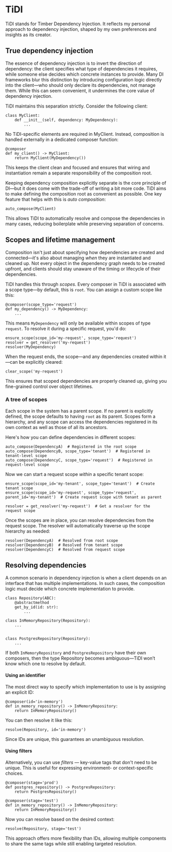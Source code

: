 # TiDI

TiDI stands for Timber Dependency Injection. It reflects my personal approach to dependency injection, shaped by my own preferences and insights as its creator.

## True dependency injection

The essence of dependency injection is to invert the direction of dependency: the client specifies what type of dependencies it requires, while someone else decides which concrete instances to provide. Many DI frameworks blur this distinction by introducing configuration logic directly into the client—who should only declare its dependencies, not manage them. While this can seem convenient, it undermines the core value of dependency injection.

TiDI maintains this separation strictly. Consider the following client:
```
class MyClient:
    def __init__(self, dependency: MyDependency):
        ... 
```
No TiDI-specific elements are required in MyClient. Instead, composition is handled externally in a dedicated composer function:
```
@composer
def my_client() -> MyClient:
    return MyClient(MyDependency())
```
This keeps the client clean and focused and ensures that wiring and instantiation remain a separate responsibility of the composition root.

Keeping dependency composition explicitly separate is the core principle of DI—but it does come with the trade-off of writing a bit more code. TiDI aims to make defining the composition root as convenient as possible. One key feature that helps with this is _auto composition_:
```
auto_compose(MyClient)
```
This allows TiDI to automatically resolve and compose the dependencies in many cases, reducing boilerplate while preserving separation of concerns.

## Scopes and lifetime management

Composition isn't just about specifying how dependencies are created and connected—it's also about managing _when_ they are instantiated and cleaned up. Not every object in the dependency graph needs to be created upfront, and clients should stay unaware of the timing or lifecycle of their dependencies.

TiDI handles this through _scopes_. Every composer in TiDI is associated with a scope type—by default, this is `root`. You can assign a custom scope like this:
```
@composer(scope_type='request')
def my_dependency() -> MyDependency:
    ...
```
This means `MyDependency` will only be available within scopes of type `request`. To resolve it during a specific request, you'd do:
```
ensure_scope(scope_id='my-request', scope_type='request')
resolver = get_resolver('my-request')
resolver(MyDependency)
```
When the request ends, the scope—and any dependencies created within it—can be explicitly cleared:
```
clear_scope('my-request')
```
This ensures that scoped dependencies are properly cleaned up, giving you fine-grained control over object lifetimes.

### A tree of scopes

Each scope in the system has a parent scope. If no parent is explicitly defined, the scope defaults to having `root` as its parent. Scopes form a hierarchy, and any scope can access the dependencies registered in its own context as well as those of all its ancestors.

Here's how you can define dependencies in different scopes:
```
auto_compose(DependencyA)  # Registered in the root scope
auto_compose(DependencyB, scope_type='tenant')  # Registered in tenant-level scope
auto_compose(DependencyC, scope_type='request')  # Registered in request-level scope
```

Now we can start a request scope _within_ a specific tenant scope:
```
ensure_scope(scope_id='my-tenant', scope_type='tenant')  # Create tenant scope
ensure_scope(scope_id='my-request', scope_type='request', parent_id='my-tenant')  # Create request scope with tenant as parent

resolver = get_resolver('my-request')  # Get a resolver for the request scope
```
Once the scopes are in place, you can resolve dependencies from the request scope. The resolver will automatically traverse up the scope hierarchy as needed:
```
resolver(DependencyA)  # Resolved from root scope
resolver(DependencyB)  # Resolved from tenant scope
resolver(DependencyC)  # Resolved from request scope

```
## Resolving dependencies

A common scenario in dependency injection is when a client depends on an interface that has multiple implementations. In such cases, the composition logic must decide which concrete implementation to provide.
```
class Repository(ABC):
    @abstractmethod
    get_by_id(id: str):
        ...

class InMemoryRepository(Repository):
    ...
    

class PostgresRepository(Repository):
    ...
```

If both `InMemoryRepository` and `PostgresRepository` have their own composers, then the type Repository becomes ambiguous—TiDI won’t know which one to resolve by default.

#### Using an identifier

The most direct way to specify which implementation to use is by assigning an explicit ID:
```
@composer(id='in-memory')
def in_memory_repository() -> InMemoryRepository:
    return InMemoryRepository()
```
You can then resolve it like this:
```
resolve(Repository, id='in-memory')
```
Since IDs are unique, this guarantees an unambiguous resolution.

#### Using filters

Alternatively, you can use _filters_ — key-value tags that don't need to be unique. This is useful for expressing environment- or context-specific choices.
```
@composer(stage='prod')
def postgres_repository() -> PostgresRepository:
    return PostgresRepository()

@composer(stage='test')
def in_memory_repository() -> InMemoryRepository:
    return InMemoryRepository()
```
Now you can resolve based on the desired context:

```
resolve(Repository, stage='test')
```
This approach offers more flexibility than IDs, allowing multiple components to share the same tags while still enabling targeted resolution.